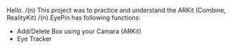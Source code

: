 Hello. 
/(n)
This project was to practice and understand the ARKit (Combine, RealityKit)
/(n)
EyePin has following functions:
- Add/Delete Box using your Camara (ARKit)
- Eye Tracker

  
